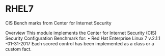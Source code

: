 # RHEL7
CIS Bench marks from Center for Internet Security

Overview
This module implements the Center for Internet Security (CIS) Security Configuration Benchmark for:
•	Red Hat Enterprise Linux 7 v.2.1.1 -01-31-2017
Each scored control has been implemented as a class or a custom fact.

